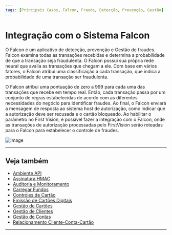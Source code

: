```yaml
---
tags: [Principais Casos, Falcon, Fraude, Detecção, Prevenção, Gestão]
---
```


# Integração com o Sistema Falcon

O Falcon é um aplicativo de detecção, prevenção e Gestão de fraudes. Falcon examina todas as transações recebidas e determina a probabilidade de que a transação seja fraudulenta. O Falcon possui sua própria rede neural que avalia as transações que chegam a ele. Com base em vários fatores, o Falcon atribui uma classificação a cada transação, que indica a probabilidade de uma transação ser fraudulenta.

O Falcon atribui uma pontuação de zero a 999 para cada uma das transações que recebe em tempo real. Então, cada transação passa por um conjunto de regras estabelecidas de acordo com as diferentes necessidades do negócio para identificar fraudes. Ao final, o Falcon enviará a mensagem de resposta ao sistema host de autorização, como indicar que a autorização deve ser recusada e o cartão bloqueado. Ao habilitar o parâmetro no First Vision, é possível fazer a integração com o Falcon, onde as transações de autorização processadas pelo FirstVision serão roteadas para o Falcon para estabelecer o controle de fraudes.

![image](https://user-images.githubusercontent.com/111396588/208846621-4b1bd3c3-0355-48ff-a23a-0d6f313ec3d0.png)

---

## Veja também

- [Ambiente API](?path=docs/português/principais-casos/ambiente-api.md)
- [Assinatura HMAC](?path=docs/português/principais-casos/hmac.md)
- [Auditoria e Monitoramento](?path=docs/português/principais-casos/auditoria.md)
- [Carregar Fundos](?path=docs/português/principais-casos/carregar-fundos.md)
- [Controles de Cartão](?path=docs/português/principais-casos/controles-cartão.md)
- [Emissão de Cartões Digitais](?path=docs/português/principais-casos/emissão-cartões.md)
- [Gestão de Cartões](?path=docs/português/principais-casos/gestão-cartões.md)
- [Gestão de Clientes](?path=docs/português/principais-casos/gestão-clientes.md)
- [Gestão de Contas](?path=docs/português/principais-casos/gestão-contas.md)
- [Relacionamento Cliente-Conta-Cartão](?path=docs/português/principais-casos/relação.md)

---
